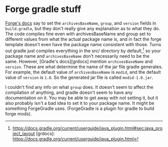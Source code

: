 # Forge gradle stuff

[Forge's docs][forgedocs] say to set the `archivesBaseName`, `group`, and
`version` fields in `build.gradle`, but they don't really give any explanation
as to what they do.  The code compiles fine even with archivesBaseName and group
set to different values from what the actual package name is, and in fact the
forge template doesn't even have the package name consistent with those. Turns
out gradle just compiles everything in the src/ directory by default,[^grlayout]
so your package name and `archivesBaseName` don't necessarily need to be the
same.  However, [Gradle's docs][grdocs] mention `archivesBaseName` and
`version`. These are what determine the name of the jar file gradle generates.
For example, the default value of `archivesBaseName` is `modid`, and the default
value of `version` is `1.0`. So the generated jar file is called
`modid-1.0.jar`.

I couldn't find any info on what `group` does. It doesn't seem to affect the
compilation of anything, and gradle doesn't seem to have any documentation on
it. You may be able to get away with not setting it, but it also probably isn't
a bad idea to set it to your package name. It might be something ForgeGradle
uses. (ForgeGradle is a plugin for gradle to build forge mods).


[forgedocs]: https://mcforge.readthedocs.io/en/latest/gettingstarted/#simple-buildgradle-customizations
[^grlayout]: https://docs.gradle.org/current/userguide/java_plugin.html#sec:java_project_layout
[grdocs]: https://docs.gradle.org/current/userguide/java_plugin.html
